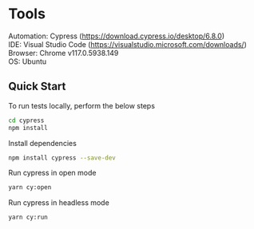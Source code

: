 
# Tools
Automation: Cypress (https://download.cypress.io/desktop/6.8.0) <br/>
IDE: Visual Studio Code (https://visualstudio.microsoft.com/downloads/) <br/>
Browser: Chrome v117.0.5938.149 <br/>
OS: Ubuntu <br/>

## Quick Start

To run tests locally, perform the below steps

```bash
cd cypress
npm install
```

Install dependencies

```bash
npm install cypress --save-dev
```

Run cypress in open mode

```bash
yarn cy:open
```

Run cypress in headless mode

```bash
yarn cy:run
```


